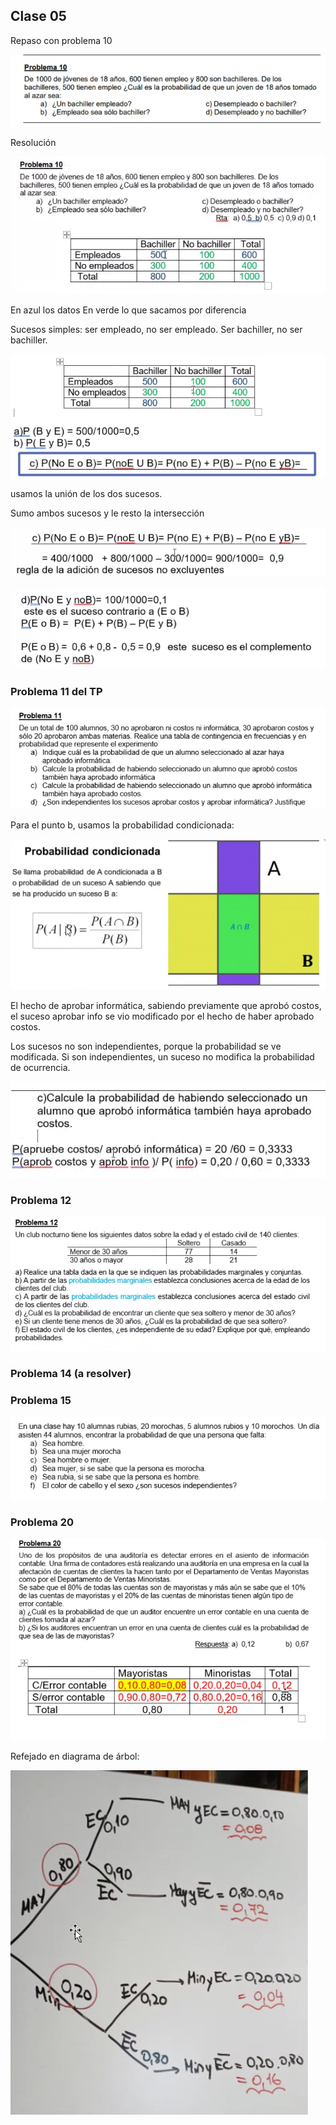 ## Clase 05

Repaso con problema 10

![](./123-assets/ppt-38-estadistica.png)

Resolución

![](./123-assets/ppt-39-estadistica.png)

En azul los datos
En verde lo que sacamos por diferencia

Sucesos simples: ser empleado, no ser empleado. Ser bachiller, no ser bachiller.

![](./123-assets/ppt-40-estadistica.png)

usamos la unión de los dos sucesos.

Sumo ambos sucesos y le resto la intersección

![](./123-assets/ppt-41-estadistica.png)

![](./123-assets/ppt-42-estadistica.png)

### Problema 11 del TP
![](./123-assets/ppt-43-estadistica.png)

Para el punto b, usamos la probabilidad condicionada:

![](./123-assets/ppt-44-estadistica.png)

El hecho de aprobar informática, sabiendo previamente que aprobó costos, el suceso aprobar info se vio modificado por el hecho de haber aprobado costos.

Los sucesos no son independientes, porque la probabilidad se ve modificada. Si son independientes, un suceso no modifica la probabilidad de ocurrencia. 

![](./123-assets/ppt-45-estadistica.png)

### Problema 12

![](./123-assets/ppt-46-estadistica.png)

### Problema 14 (a resolver)

### Problema 15

![](./123-assets/ppt-47-estadistica.png)


### Problema 20

![](./123-assets/ppt-48-estadistica.png)

Refejado en diagrama de árbol:

![](./123-assets/ppt-49-estadistica.png)

